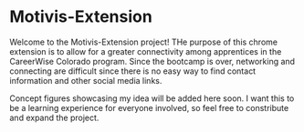 # Motivis-Extension
Welcome to the Motivis-Extension project! THe purpose of this chrome extension is to allow for a greater connectivity among apprentices in the CareerWise Colorado program. Since the bootcamp is over, networking and connecting are difficult since there is no easy way to find contact information and other social media links. 

Concept figures showcasing my idea will be added here soon. I want this to be a learning experience for everyone involved, so feel free to constribute and expand the project.
